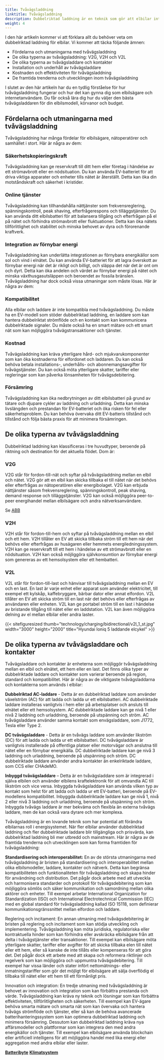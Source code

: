 ```yaml
---
title: Tvåvägsladdning
linktitle: Tvåvägsladdning
description: Dubbelriktad laddning är en teknik som gör att elbilar inte bara kan ta emot ström från nätet eller en laddstation, utan även skicka tillbaka den till nätet eller ett hem. På så sätt kan elbilar fungera som reservkraftskällor, nätstabilisatorer eller förnybar energiintegratör.
weight: 4
---
```

<!-- markdownlint-disable MD033 -->
I den här artikeln kommer vi att förklara allt du behöver veta om dubbelriktad laddning för elbilar. Vi kommer att täcka följande ämnen:

- Fördelarna och utmaningarna med tvåvägsladdning
- De olika typerna av tvåvägsladdning: V2G, V2H och V2L
- De olika typerna av tvåvägsladdare och kontakter
- Installation och underhåll av tvåvägsladdare
- Kostnaden och effektiviteten för tvåvägsladdning
- De framtida trenderna och utvecklingen inom tvåvägsladdning

I slutet av den här artikeln har du en tydlig förståelse för hur tvåvägsladdning fungerar och hur det kan gynna dig som elbilsägare och internetanvändare. Du får också lära dig hur du väljer den bästa tvåvägsladdaren för din elbilsmodell, körvanor och budget.

## Fördelarna och utmaningarna med tvåvägsladdning

Tvåvägsladdning har många fördelar för elbilsägare, nätoperatörer och samhället i stort. Här är några av dem:

### Säkerhetskopieringskraft

Tvåvägsladdning kan ge reservkraft till ditt hem eller företag i händelse av ett strömavbrott eller en nödsituation. Du kan använda EV-batteriet för att driva viktiga apparater och enheter tills nätet är återställt. Detta kan öka din motståndskraft och säkerhet i kristider.

### Online tjänster

Tvåvägsladdning kan tillhandahålla nättjänster som frekvensreglering, spänningskontroll, peak shaving, efterfrågerespons och tilläggstjänster. Du kan använda ditt elbilsbatteri för att balansera tillgång och efterfrågan på el på nätet och förhindra strömavbrott eller fluktuationer. Detta kan öka nätets tillförlitlighet och stabilitet och minska behovet av dyra och förorenande kraftverk.

### Integration av förnybar energi

Tvåvägsladdning kan underlätta integrationen av förnybara energikällor som sol och vind i elnätet. Du kan använda EV-batteriet för att lagra överskott av förnybar energi när det är rikligt och billigt, och släppa det när det är ont om och dyrt. Detta kan öka andelen och värdet av förnybar energi på nätet och minska växthusgasutsläppen och beroendet av fossila bränslen.
Tvåvägsladdning har dock också vissa utmaningar som måste lösas. Här är några av dem:

### Kompatibilitet

Alla elbilar och laddare är inte kompatibla med tvåvägsladdning. Du måste ha en EV-modell som stöder dubbelriktad laddning, en laddare som kan hantera dubbelriktat strömflöde och en kontakt som kan kommunicera dubbelriktade signaler. Du måste också ha en smart mätare och ett smart nät som kan möjliggöra tvåvägstransaktioner och tjänster.

### Kostnad

Tvåvägsladdning kan kräva ytterligare hård- och mjukvarukomponenter som kan öka kostnaderna för elfordonet och laddaren. Du kan också behöva betala installations-, underhålls- och abonnemangsavgifter för tvåvägstjänster. Du kan också möta ytterligare skatter, tariffer eller regleringar som kan påverka lönsamheten för tvåvägsdebitering.

### Försämring

Tvåvägsladdning kan öka nedbrytningen av ditt elbilsbatteri på grund av tätare och djupare cykler av laddning och urladdning. Detta kan minska livslängden och prestandan för EV-batteriet och öka risken för fel eller säkerhetsproblem. Du kan behöva övervaka ditt EV-batteris tillstånd och tillstånd och följa bästa praxis för att minimera försämringen.

## De olika typerna av tvåvägsladdning

Dubbelriktad laddning kan klassificeras i tre huvudtyper, beroende på riktning och destination för det aktuella flödet. Dom är:

### V2G

V2G står för fordon-till-nät och syftar på tvåvägsladdning mellan en elbil och nätet. V2G gör att en elbil kan skicka tillbaka el till nätet när det behövs eller efterfrågas av nätoperatören eller energibolaget. V2G kan erbjuda nättjänster såsom frekvensreglering, spänningskontroll, peak shaving, demand response och tilläggstjänster. V2G kan också möjliggöra peer-to-peer energihandel mellan elbilsägare och andra nätverksanvändare.

Se [ABB](https://new.abb.com/ev-charging/abb-s-vehicle-to-grid-technology)

### V2H

V2H står för fordon-till-hem och syftar på tvåvägsladdning mellan en elbil och ett hem. V2H tillåter en EV att skicka tillbaka ström till ett hem när det behövs eller efterfrågas av husägaren eller hemmets energiledningssystem. V2H kan ge reservkraft till ett hem i händelse av ett strömavbrott eller en nödsituation. V2H kan också möjliggöra självkonsumtion av förnybar energi som genereras av ett hemsolsystem eller ett hembatteri.

### V2L

V2L står för fordon-till-last och hänvisar till tvåvägsladdning mellan en EV och en last. En last är varje enhet eller apparat som använder elektricitet, till exempel ett kylskåp, kaffebryggare, bärbar dator eller annat elfordon. V2L tillåter en EV att skicka ström till en last när det behövs eller efterfrågas av användaren eller enheten. V2L kan ge portabel ström till en last i händelse av bristande tillgång till nätet eller en laddstation. V2L kan även möjliggöra delning av el mellan elbilar eller andra laster.

{{< sitefiguresized thumb="technology/charging/bidirectional/v2l_1_st.jpg" width="3000" height="2000" title="Hyundai Ioniq 5 laddande elcykel" >}}
## De olika typerna av tvåvägsladdare och kontakter

Tvåvägsladdare och kontakter är enheterna som möjliggör tvåvägsladdning mellan en elbil och elnätet, ett hem eller en last. Det finns olika typer av dubbelriktade laddare och kontakter som varierar beroende på region, standard och kompatibilitet. Här är några av de viktigaste tvåvägsladdarna och kontakterna som används i elbilar:

**Dubbelriktad AC-laddare** - Detta är en dubbelriktad laddare som använder växelström (AC) för att ladda och ladda ur ett elbilsbatteri. AC dubbelriktade laddare installeras vanligtvis i hem eller på arbetsplatser och ansluts till elnätet eller ett hemsolsystem. AC dubbelriktade laddare kan ge nivå 1 eller nivå 2 laddning och urladdning, beroende på utspänning och ström. AC tvåvägsladdare använder samma kontakt som envägsladdare, som J1772, Tesla eller Type 2.

**DC tvåvägsladdare** - Detta är en tvåvägs laddare som använder likström (DC) för att ladda och ladda ur ett elbilsbatteri. DC tvåvägsladdare är vanligtvis installerade på offentliga platser eller motorvägar och anslutna till nätet eller en förnybar energikälla. DC dubbelriktade laddare kan ge nivå 3 laddning och urladdning, beroende på utspänning och ström. DC dubbelriktade laddare använder andra kontakter än enkelriktade laddare, som CCS eller CHAdeMO.

**Inbyggd tvåvägsladdare** – Detta är en tvåvägsladdare som är integrerad i själva elbilen och använder elbilens kraftelektronik för att omvandla AC till likström och vice versa. Inbyggda tvåvägsladdare kan använda vilken typ av kontakt som helst för att ladda och ladda ur ett EV-batteri, beroende på EV-modellens kompatibilitet. Inbyggda dubbelriktade laddare kan ge nivå 1, nivå 2 eller nivå 3 laddning och urladdning, beroende på utspänning och ström. Inbyggda tvåvägs laddare är mer bekväma och flexibla än externa tvåvägs laddare, men de kan också vara dyrare och mer komplexa.

Tvåvägsladdning är en lovande teknik som har potential att förändra elbilarnas roll i energisystemet. När fler elbilar använder dubbelriktad laddning och fler dubbelriktade laddare blir tillgängliga och prisvärda, kan dubbelriktad laddning bli mer utbredd och mainstream. Här är några av de framtida trenderna och utvecklingen som kan forma framtiden för tvåvägsladdning:

**Standardisering och interoperabilitet:** En av de största utmaningarna med tvåvägsladdning är bristen på standardisering och interoperabilitet mellan olika elbilsmodeller, laddare, kontakter och nätverk. Detta kan begränsa kompatibiliteten och funktionaliteten för tvåvägsladdning och skapa hinder för användning och distribution. Det pågår dock arbete med att utveckla och harmonisera standarder och protokoll för tvåvägsdebitering som kan möjliggöra sömlös och säker kommunikation och samordning mellan olika aktörer och enheter. Till exempel arbetar International Organization for Standardization (ISO) och International Electrotechnical Commission (IEC) med en global standard för tvåvägsladdning kallad ISO 15118, som definierar kommunikationsgränssnittet mellan elfordon och laddare.

Reglering och incitament: En annan utmaning med tvåvägsdebitering är bristen på reglering och incitament som kan stödja utveckling och implementering. Tvåvägsladdning kan möta juridiska, regulatoriska eller kontraktuella hinder som kan förhindra eller avskräcka elbilsägare från att delta i tvåvägstjänster eller transaktioner. Till exempel kan elbilsägare möta ytterligare skatter, tariffer eller avgifter för att skicka tillbaka elen till nätet eller ett hem, eller så kanske de inte tillåts eller kompenseras för att göra det. Det pågår dock ett arbete med att skapa och reformera riktlinjer och regelverk som kan möjliggöra och uppmuntra tvåvägsdebitering. Till exempel har vissa länder och stater infört nettomätnings- eller inmatningstariffer som gör det möjligt för elbilsägare att sälja överflödig el tillbaka till nätet eller ett hem till ett förmånligt pris.

Innovation och integration: En tredje utmaning med tvåvägsladdning är behovet av innovation och integration som kan förbättra prestanda och värde. Tvåvägsladdning kan kräva ny teknik och lösningar som kan förbättra effektiviteten, tillförlitligheten och säkerheten. Till exempel kan EV-ägare behöva smarta mätare och smarta nät som kan övervaka och hantera tvåvägs strömflöde och tjänster, eller så kan de behöva avancerade batterihanteringssystem som kan optimera dubbelriktad laddning och minimera försämring. Dessutom kan dubbelriktad laddning kräva nya affärsmodeller och plattformar som kan integrera den med andra energikällor och tjänster. Till exempel kan elbilsägare använda blockchain eller artificiell intelligens för att möjliggöra handel med lika energi eller aggregation med andra elbilar eller laster.

<div class="mt-3 mb-3">
    <a href="../batteryswap/" class="text-decoration-none text-black"><strong><i class="bi-arrow-left"></i> Batteribyte</strong></a>
    <a href="../../hvac/" class="text-decoration-none text-black float-end"><strong>Klimatsystem <i class="bi-arrow-right"></i></strong></a>
</div>
